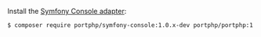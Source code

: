 Install the [Symfony Console adapter](https://github.com/portphp/symfony-console):

```bash
$ composer require portphp/symfony-console:1.0.x-dev portphp/portphp:1.0.x-dev
```
